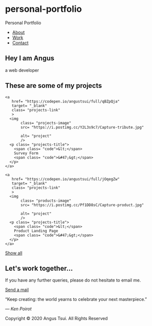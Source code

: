 # personal-portfolio
Personal Portfolio

<script src="https://kit.fontawesome.com/023d0315d7.js" crossorigin="anonymous"></script>

<link href="https://fonts.googleapis.com/css2?family=Poppins:ital,wght@0,300;0,400;1,200&display=swap" rel="stylesheet">

<link href="https://fonts.googleapis.com/css2?family=Raleway:wght@700&display=swap" rel="stylesheet">

<nav id= "navbar" class= "nav">
  <ul class= "nav-list">
    <li>
      <a href= "#welcome-section">About</a>
      </li>
    <li>
      <a href= "#projects">Work</a>
    </li>
    <li>
      <a href= "#contact">Contact</a>
    </li>
  </ul>
</nav>

<section id= "welcome-section" class= "welcome-section">
  <h1>Hey I am Angus</h1>
  <p> a web developer</p>
</section>

<section id= "projects" class= "projects-section">
  <h2 class= "projects-section-header">These are some of my projects</h2>
  
  <div class= "projects-grid">
    
    <a
       href= "https://codepen.io/angustsui/full/qBZpQja"
       target= "_blank"
       class= "projects-link"
       >
      <img
           class= "projects-image"
           src= "https://i.postimg.cc/Y2L3s9c7/Capture-tribute.jpg"
           
           alt= "project"
           />
      <p class= "projects-title">
        <span class= "code">&lt;</span>
        Survey Form
        <span class= "code">&#47;&gt;</span>
      </p>
    </a>
 
    <a
       href= "https://codepen.io/angustsui/full/jOqegZw"
       target= "_blank"
       class= "projects-link"
       >
      <img
           class= "products-image"
           src= "https://i.postimg.cc/Pf1DD8sC/Capture-product.jpg"
           
           alt= "project"
           />
      <p class= "projects-title">
        <span class= "code">&lt;</span>
        Product Landing Page
        <span class= "code">&#47;&gt;</span>
      </p>
    </a>
  </div>
  
  <a
     href= "https://codepen.io/angustsui"
     class= "btn btn-show-all"
     target= "/blank"
     >Show all<i class="fas fa-chevron-right"></i></a>
</section>

<section id= "contact" class= "contact-section">
  <div class= "contact-section-header">
    <h2>Let's work together...</h2>
    <p>If you have any further queries, please do not hesitate to email me.</p>
  </div>
  <div class= "contact-link">
    <a 
       href= "mailto:info.angustsui@gmail.com"
       class= "btn contact-detail"><i class="fas fa-at"></i>Send a mail</a>
  </div>
</section>

<footer>
  <p><i class="fas fa-5x fa-quote-left"></i>
“Keep creating: the world yearns to celebrate your next masterpiece.” </p>
  <cite>― Ken Poirot</cite>
  <p>
  Copyright &copy; 2020 Angus Tsui. All Rights Reserved<i class="fab fa-adn"></i> 
</p>
</footer>
